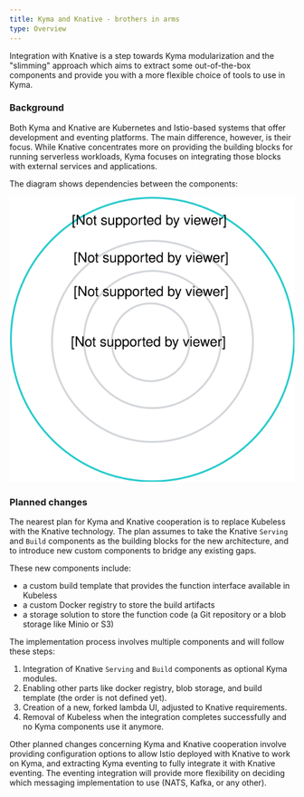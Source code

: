 ```yaml
---
title: Kyma and Knative - brothers in arms
type: Overview
---
```


Integration with Knative is a step towards Kyma modularization and the "slimming" approach which aims to extract some out-of-the-box components and provide you with a more flexible choice of tools to use in Kyma.

### Background

Both Kyma and Knative are Kubernetes and Istio-based systems that offer development and eventing platforms. The main difference, however, is their focus. While Knative concentrates more on providing the building blocks for running serverless workloads, Kyma focuses on integrating those blocks with external services and applications.

The diagram shows dependencies between the components:

![kyma-knative](./assets/kyma-knative.svg)

### Planned changes

The nearest plan for Kyma and Knative cooperation is to replace Kubeless with the Knative technology. The plan assumes to take the Knative `Serving` and `Build` components as the building blocks for the new architecture, and to introduce new custom components to bridge any existing gaps.

These new components include:
- a custom build template that provides the function interface available in Kubeless
- a custom Docker registry to store the build artifacts
- a storage solution to store the function code (a Git repository or a blob storage like Minio or S3)

The implementation process involves multiple components and will follow these steps:
1. Integration of Knative `Serving` and `Build` components as optional Kyma modules.
2. Enabling other parts like docker registry, blob storage, and build template (the order is not defined yet).
3. Creation of a new, forked lambda UI, adjusted to Knative requirements.
4. Removal of Kubeless when the integration completes successfully and no Kyma components use it anymore.

Other planned changes concerning Kyma and Knative cooperation involve providing configuration options to allow Istio deployed with Knative to work on Kyma, and extracting Kyma eventing to fully integrate it with Knative eventing. The eventing integration will provide more flexibility on deciding which messaging implementation to use (NATS, Kafka, or any other).
